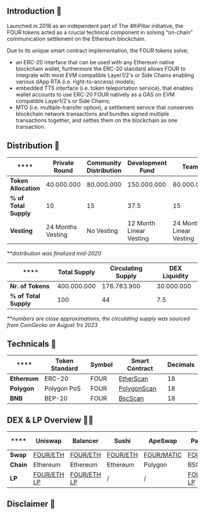 ## Introduction 👋

Launched in 2018 as an independent part of The 4thPillar initiative, the FOUR tokens acted as a crucial technical component in solving “on-chain” communication settlement on the Ethereum blockchain. 

Due to its unique smart contract implementation, the FOUR tokens solve;

- an ERC-20 interface that can be used with any Ethereum native blockchain wallet, furthermore the ERC-20 standard allows FOUR to integrate with most EVM compatible Layer1/2's or Side Chains enabling various dApp RTA (i.e. right-to-access) models; 
- embedded TTS interface (i.e. token teleportation service), that enables wallet accounts to use ERC-20 FOUR natively as a GAS on EVM compatible Layer1/2's or Side Chains; 
- MTO (i.e. multiple-transfer option), a settlement service that conserves blockchain network transactions and bundles signed multiple transactions together, and settles them on the blockchain as one transaction.

## Distribution 🌈

| ****                  | **Private Round** | **Community Distribution** | **Development Fund** | **Team**   | **Marketing** | **DEX Liquidity** | **Total**   | 
|-----------------------|-------------------|----------------------------|----------------------|------------|---------------|-------------------|-------------|
| **Token Allocation**  | 40.000.000        | 80.000.000                 | 150.000.000          | 60.000.000 | 20.000.000    | 50.000.000        | 400.000.000 |
| **% of Total Supply** | 10                | 15                         | 37.5                 | 15         | 5             | 12.5              | 100         |
| **Vesting**           | 24 Months Vesting | No Vesting                 | 12 Month Linear Vesting | 24 Month Linear Vesting | No Vesting    | No Vesting        | /       

**_distribution was finalized mid-2020_

| ****         | **Total Supply** | **Circulating Supply** | **DEX Liquidity** | 
|-----------------------|------------------|------------------------|-------------------|
| **Nr. of Tokens**     | 400.000.000      | 176.763.900            | 30.000.000        |
| **% of Total Supply** | 100              | 44                     | 7.5               |

**_numbers are close approximations, the circulating supply was sourced from CoinGecko on August 1rs 2023_

## Technicals 🍿

| **** | **Token Standard** | **Symbol** | **Smart Contract** | **Decimals** | 
|---------------|--------------------|------------|--------------------|--------------|
| **Ethereum**  | ERC-20             | FOUR       | [EtherScan](https://etherscan.io/token/0x4730fb1463a6f1f44aeb45f6c5c422427f37f4d0)          | 18           |
| **Polygon**   | Polygon PoS        | FOUR       | [PolygonScan](https://polygonscan.com/token/0x48cbc913de09317df2365e6827df50da083701d5)        | 18           |
| **BNB**       | BEP-20             | FOUR       | [BscScan](https://bscscan.com/token/0xd882739fca9cbae00f3821c4c65189e2d7e26147?a=0x0E9D2a78e68a250D8cA3484d9626Ba734280553D)            | 18           |

## DEX & LP Overview 👩‍💻

| **** | **Uniswap** | **Balancer** | **Sushi** | **ApeSwap** | **Pancake** | **Spartan Protocol** | 
|---------------|-------------|--------------|------------|------------|-------------|-------------|
| **Swap**     | [FOUR/ETH](https://app.uniswap.org/#/swap?outputCurrency=0x4730fb1463a6f1f44aeb45f6c5c422427f37f4d0)    | [FOUR/ETH](https://app.balancer.fi/#/ethereum/swap)     | [FOUR/ETH](https://app.sushi.com/swap?inputCurrency=ETH&outputCurrency=0x4730fB1463A6F1F44AEB45F6c5c422427f37F4D0&chainId=1)   | [FOUR/MATIC](https://apeswap.finance/swap?inputCurrency=0x0d500b1d8e8ef31e21c99d1db9a6444d3adf1270&outputCurrency=0x48cbc913de09317df2365e6827df50da083701d5)  | [FOUR/BNB](https://pancakeswap.finance/swap?outputCurrency=0xd882739Fca9CBAE00F3821c4c65189E2D7e26147&chainId=56&inputCurrency=BNB)    | [FOUR/SPARTAN](https://dapp.spartanprotocol.org/swap?asset1=0xd882739Fca9CBAE00F3821c4c65189E2D7e26147&asset2=0x3910db0600eA925F63C36DdB1351aB6E2c6eb102&type1=token&type2=token)             |
| **Chain**     | Ethereum    | Ethereum     | Ethereum   | Polygon     | BSC         | BSC                  |
| **LP**        |[FOUR/ETH LP](https://v2.info.uniswap.org/pair/0xb1562400feaa849c363127bb847693cca05c1080)            | [FOUR/ETH LP](https://app.balancer.fi/#/ethereum/pool/0x494b26d4aee801cb1fabf498ee24f0af20238743000200000000000000000083)             | /           | /            | [FOUR/BNB LP](https://pancakeswap.finance/v2/pair/BNB/0xd882739Fca9CBAE00F3821c4c65189E2D7e26147)             | /                     |

## Disclaimer 📑



<!--

**Here are some ideas to get you started:**

🙋‍♀️ A short introduction - what is your organization all about?
🌈 Contribution guidelines - how can the community get involved?
👩‍💻 Useful resources - where can the community find your docs? Is there anything else the community should know?
🍿 Fun facts - what does your team eat for breakfast?
🧙 Remember, you can do mighty things with the power of [Markdown](https://docs.github.com/github/writing-on-github/getting-started-with-writing-and-formatting-on-github/basic-writing-and-formatting-syntax)
-->
